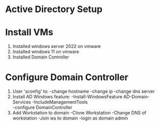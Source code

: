 # Active Directory Setup

# Install VMs

1. Installed windows server 2022 on vmware
2. Installed windows 11 on vmware 
3. Installed Domain Controller
# Configure Domain Controller
1. User 'sconfig' to:
    -change hostname
    -change ip
    -change dns server
2. Install AD Windows feature:
    -Install-WindowsFeature AD-Domain-Services -IncludeManagementTools    
    -configure DomainController
3. Add Workstation to domain
    -Clone Workstation
    -Change DNS of workstation
    -Join ws to domain
    -login as domain admin
    

        
